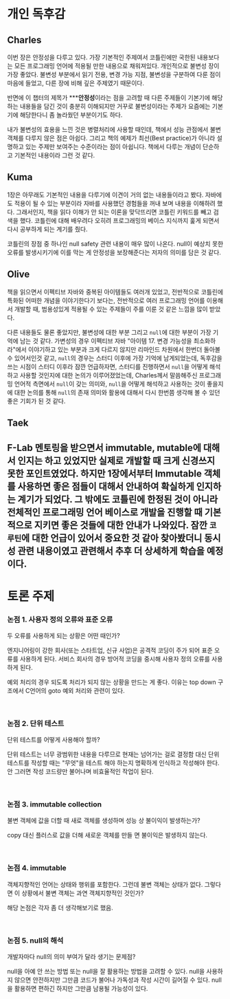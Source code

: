 # 개인 독후감
## Charles
 이번 장은 안정성을 다루고 있다. 가장 기본적인 주제여서 코틀린에만 국한된
내용보다는 모든 프로그래밍 언어에 적용될 만한 내용으로 채워져있다. 개인적으로
불변성 장이 가장 좋았다. 불변성 부분에서 읽기 전용, 변경 가능 지점, 불변성을
구분하여 다룬 점이 마음에 들었고, 다른 장에 비해 깊은 주제였기 때문이다.

 반면에 이 챕터의 제목가 *****안정성**이라는 점을 고려할 때 다른 주제들이 기본기에
해당하는 내용들을 담긴 것이 충분히 이해되지만 거꾸로 불변성이라는 주제가 요즘에는
기본기에 해당한다니 좀 놀라웠던 부분이기도 하다.

 내가 불변성의 효용을 느낀 것은 병렬처리에 사용할 때인데, 책에서 성능 관점에서
불변 객체를 다루지 않은 점은 아쉽다. 그리고 책의 예제가 최선(Best practice)가
아니라 설명하고 있는 주제만 보여주는 수준이라는 점이 아쉽니다. 책에서 다루는
개념이 단순하고 기본적인 내용이라 그런 것 같다.

## Kuma
 1장은 아무래도 기본적인 내용을 다루기에 이견이 거의 없는 내용들이라고 봤다.
자바에도 적용이 될 수 있는 부분이라 자바를 사용했던 경험들을 꺼내
보며 내용을 이해하려 했다. 그래서인지, 책을 읽다 이해가 안 되는 이론을 맞닥뜨리면 
코틀린 키워드를 빼고 검색을 했다. 코틀린에 대해 배우려다 오히려 프로그래밍의 베이스 지식까지
훑게 되면서 다시 공부하게 되는 계기를 줬다.

 코틀린의 장점 중 하나인 null safety 관련 내용이 매우 많이 나온다. 
null이 예상치 못한 오류를 발생시키기에 이를 막는 게 안정성을 보장해준다는 저자의 의미를
담은 것 같다.

## Olive
책을 읽으면서 이펙티브 자바와 중복된 아이템들도 여러개 있었고, 전반적으로 코틀린에 특화된 어떠한 개념을 이야기한다기 보다는,
전반적으로 여러 프로그래밍 언어를 이용해서 개발할 때, 범용성있게 적용될 수 있는 주제들이 주를 이룬 것 같은 느낌을 많이 받았다.

다른 내용들도 물론 좋았지만, 불변성에 대한 부분 그리고 `null`에 대한 부분이 가장 기억에 남는 것 같다. 가변성의 경우 이펙티브 자바 "아이템 17. 변경 가능성을 최소화하라"에서 이야기하고 있는 부분과
크게 다르지 않지만 리마인드 차원에서 한번더 돌아볼 수 있어서인것 같고, `null`의 경우는 스터디 이후에 가장 기억에 남게되었는데, 독후감을 쓰는 시점이 스터디 이후라 잠깐 언급하자면, 스터디를 진행하면서 `null`을 어떻게 해석하고 사용할 것인지에 대한 논의가 이루어졌었는데,
Charles께서 말씀해주신 프로그래밍 언어적 측면에서 `null`이 갖는 의미와, `null`을 어떻게 해석하고 사용하는 것이 좋을지에 대한 논의를 통해 `null`의 존재 의미와 활용에 대해서 다시 한번쯤 생각해 볼 수 있던 좋은 기회가 된 것 같다.

## Taek
F-Lab 멘토링을 받으면서 immutable, mutable에 대해서 인지는 하고 있었지만 실제로 개발할 때 크게 신경쓰지 못한 포인트였었다. 하지만 1장에서부터 Immutable 객체를 사용하면 좋은 점들이 대해서 안내하여 확실하게 인지하는 계기가 되었다. 그 밖에도 코틀린에 한정된 것이 아니라 전체적인 프로그래밍 언어 베이스로 개발을 진행할 때 기본적으로 지키면 좋은 것들에 대한 안내가 나와있다. 잠깐 `코루틴`에 대한 언급이 있어서 중요한 것 같아 찾아봤더니 동시성 관련 내용이였고 관련해서 추후 더 상세하게 학습을 예정이다.
---

# 토론 주제
### 논점 1. 사용자 정의 오류와 표준 오류              
두 오류를 사용하게 되는 상황은 어떤 때인가?

엔지니어링이 강한 회사(또는 스타트업, 신규 사업)은 공격적 코딩이 주가 되어 
표준 오류를 사용하게 된다.
서비스 회사의 경우 방어적 코딩을 중시해 사용자 정의 오류를 사용하게 된다.

예외 처리의 경우 되도록 처리가 되지 않는 상황을 만드는 게 좋다.
이유는 top down 구조에서 C언어의 goto 예외 처리와 관련이 있다.

<br>

### 논점 2. 단위 테스트               
단위 테스트를 어떻게 사용해야 할까?

단위 테스트는 너무 광범위한 내용을 다루므로 현재는 넘어가는 걸로 결정함
대신 단위 테스트를 작성할 때는 "무엇"을 테스트 해야 하는지 명확하게 인식하고 작성해야 한다.
안 그러면 작성 코드량만 불어나며 비효율적인 작업이 된다.

<br>

### 논점 3. immutable collection              
불변 객체에 값을 더할 때 새로 객체를 생성하며 성능 상 불이익이 발생하는가?

copy 대신 플러스로 값을 더해 새로운 객체를 만들 면 불이익은 발생하지 않는다.

<br>

### 논점 4. immutable                  
객체지향적인 언어는 상태와 행위를 포함한다. 그런데 불변 객체는 상태가 없다. 그렇다면 이 상황에서 불변 객체는 과연 객체지향적인 것인가?

해당 논점은 각자 좀 더 생각해보기로 했음.

<br>

### 논점 5. null의 해석                
개발자마다 null의 의미 부여가 달라 생기는 문제점?

null을 아예 안 쓰는 방법 또는 null을 잘 활용하는 방법을 고려할 수 있다.
null을 사용하지 않으면 안전하지만 그만큼 코드가 불어나 가독성과 작성 시간이 길어질 수 있다. null을 활용하면 편하긴 하지만 그만큼 남용될 가능성이 있다.

